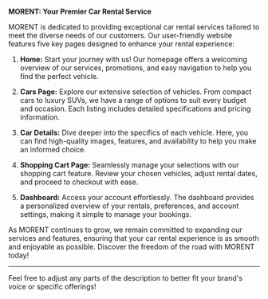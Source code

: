 **MORENT: Your Premier Car Rental Service**

MORENT is dedicated to providing exceptional car rental services tailored to meet the diverse needs of our customers. Our user-friendly website features five key pages designed to enhance your rental experience:

1. **Home:** Start your journey with us! Our homepage offers a welcoming overview of our services, promotions, and easy navigation to help you find the perfect vehicle.

2. **Cars Page:** Explore our extensive selection of vehicles. From compact cars to luxury SUVs, we have a range of options to suit every budget and occasion. Each listing includes detailed specifications and pricing information.

3. **Car Details:** Dive deeper into the specifics of each vehicle. Here, you can find high-quality images, features, and availability to help you make an informed choice.

4. **Shopping Cart Page:** Seamlessly manage your selections with our shopping cart feature. Review your chosen vehicles, adjust rental dates, and proceed to checkout with ease.

5. **Dashboard:** Access your account effortlessly. The dashboard provides a personalized overview of your rentals, preferences, and account settings, making it simple to manage your bookings.

As MORENT continues to grow, we remain committed to expanding our services and features, ensuring that your car rental experience is as smooth and enjoyable as possible. Discover the freedom of the road with MORENT today!

--- 

Feel free to adjust any parts of the description to better fit your brand's voice or specific offerings!
